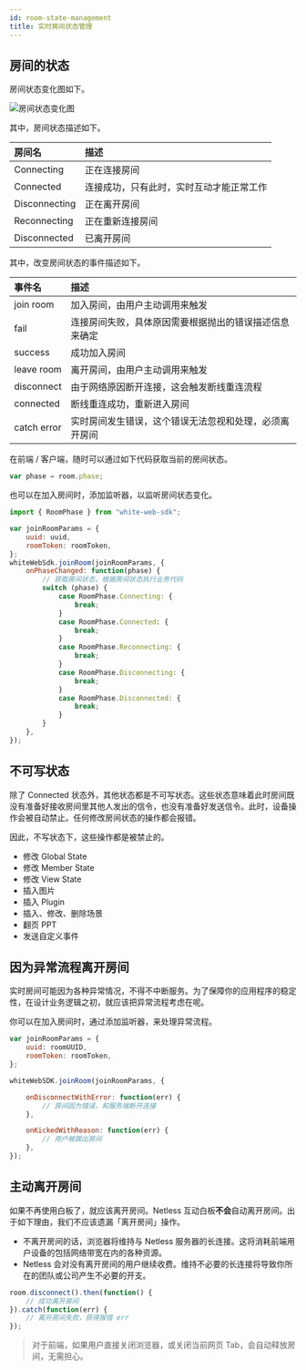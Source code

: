 ```yaml
---
id: room-state-management
title: 实时房间状态管理
---
```


## 房间的状态

房间状态变化图如下。

![房间状态变化图](/img/room-phase-graphics.png)

其中，房间状态描述如下。

| 房间名 | 描述 |
| :--- | :--- |
| Connecting | 正在连接房间 |
| Connected | 连接成功，只有此时，实时互动才能正常工作 |
| Disconnecting | 正在离开房间 |
| Reconnecting | 正在重新连接房间 |
| Disconnected | 已离开房间 |

其中，改变房间状态的事件描述如下。

| 事件名 | 描述 |
| :--- | :--- |
| join room | 加入房间，由用户主动调用来触发 |
| fail | 连接房间失败，具体原因需要根据抛出的错误描述信息来确定 |
| success | 成功加入房间 |
| leave room | 离开房间，由用户主动调用来触发 |
| disconnect | 由于网络原因断开连接，这会触发断线重连流程 |
| connected | 断线重连成功，重新进入房间 |
| catch error | 实时房间发生错误，这个错误无法忽视和处理，必须离开房间 |

在前端 / 客户端，随时可以通过如下代码获取当前的房间状态。

```javascript
var phase = room.phase;
```

也可以在加入房间时，添加监听器，以监听房间状态变化。

```javascript
import { RoomPhase } from "white-web-sdk";

var joinRoomParams = {
    uuid: uuid,
    roomToken: roomToken,
};
whiteWebSdk.joinRoom(joinRoomParams, {
    onPhaseChanged: function(phase) {
        // 获取房间状态，根据房间状态执行业务代码
        switch (phase) {
            case RoomPhase.Connecting: {
                break;
            }
            case RoomPhase.Connected: {
                break;
            }
            case RoomPhase.Reconnecting: {
                break;
            }
            case RoomPhase.Disconnecting: {
                break;
            }
            case RoomPhase.Disconnected: {
                break;
            }
        }
    },
});
```

## 不可写状态

除了 Connected 状态外，其他状态都是不可写状态。这些状态意味着此时房间既没有准备好接收房间里其他人发出的信令，也没有准备好发送信令。此时，设备操作会被自动禁止。任何修改房间状态的操作都会报错。

因此，不写状态下，这些操作都是被禁止的。

* 修改 Global State
* 修改 Member State
* 修改 View State
* 插入图片
* 插入 Plugin
* 插入、修改、删除场景
* 翻页 PPT
* 发送自定义事件

## 因为异常流程离开房间

实时房间可能因为各种异常情况，不得不中断服务。为了保障你的应用程序的稳定性，在设计业务逻辑之初，就应该把异常流程考虑在呢。

你可以在加入房间时，通过添加监听器，来处理异常流程。

```javascript
var joinRoomParams = {
    uuid: roomUUID,
    roomToken: roomToken,
};

whiteWebSDK.joinRoom(joinRoomParams, {

    onDisconnectWithError: function(err) {
        // 房间因为错误，和服务端断开连接
    },

    onKickedWithReason: function(err) {
        // 用户被踢出房间
    },
});
```

## 主动离开房间

如果不再使用白板了，就应该离开房间。Netless 互动白板**不会**自动离开房间。出于如下理由，我们不应该遗漏「离开房间」操作。

* 不离开房间的话，浏览器将维持与 Netless 服务器的长连接。这将消耗前端用户设备的包括网络带宽在内的各种资源。
* Netless 会对没有离开房间的用户继续收费。维持不必要的长连接将导致你所在的团队或公司产生不必要的开支。

```javascript
room.disconnect().then(function() {
    // 成功离开房间
}).catch(function(err) {
    // 离开房间失败，获得报错 err
});
```

> 对于前端，如果用户直接关闭浏览器，或关闭当前网页 Tab，会自动释放房间，无需担心。
